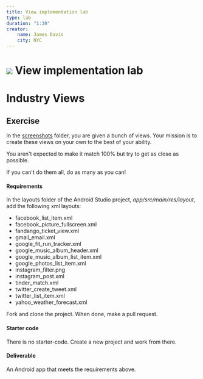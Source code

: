 ```yaml
---
title: View implementation lab
type: lab
duration: "1:30"
creator:
    name: James Davis
    city: NYC
---
```


# ![](https://ga-dash.s3.amazonaws.com/production/assets/logo-9f88ae6c9c3871690e33280fcf557f33.png) View implementation lab

# Industry Views

## Exercise  

In the [screenshots](screenshots) folder, you are given a bunch of views. Your mission is to create these views on your own to the best of your ability.

You aren't expected to make it match 100% but try to get as close as possible.

If you can't do them all, do as many as you can!

#### Requirements  

In the layouts folder of the Android Studio project, *app/src/main/res/layout*, add the following xml layouts:

* facebook_list_item.xml
* facebook_picture_fullscreen.xml
* fandango_ticket_view.xml
* gmail_email.xml
* google_fit_run_tracker.xml
* google_music_album_header.xml
* google_music_album_list_item.xml
* google_photos_list_item.xml
* instagram_filter.png
* instagram_post.xml
* tinder_match.xml
* twitter_create_tweet.xml
* twitter_list_item.xml
* yahoo_weather_forecast.xml

Fork and clone the project. When done, make a pull request.

#### Starter code

There is no starter-code. Create a new project and work from there.

#### Deliverable

An Android app that meets the requirements above.
